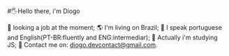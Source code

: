#🖐️Hello there, i'm Diogo

🔭 looking a job at the moment;
🌎 I'm living on Brazil;
💬 I speak portuguese and English(PT-BR:fluently and ENG:intermediar);
🌱 Actually i'm studying JS;
📧 Contact me on: diogo.devcontact@gmail.com.

